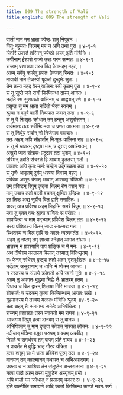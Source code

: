 ```yaml
---
title: 009 The strength of Vali
title_english: 009 The strength of Vali

---
```


<div class="audioEmbed"  caption="श्रीराम-हरिसीताराममूर्ति-घनपाठिभ्यां वचनम्" src="https://archive.org/download/Ramayana-recitation-Sriram-harisItArAmamUrti-Ghanapaati-v2/Kanda_4/Kanda_4_KSK-009-Sugreevena_Vairakarana_Kathanam_0.mp3"></div>

वाली नाम मम भ्राता ज्येष्ठः शत्रु निषूदनः ।  
पितुः बहुमतः नित्यम् मम च अपि तथा पुरा ॥ ४-९-१  
पितरि उपरते तस्मिन् ज्येष्ठो अयम् इति मंत्रिभिः ।  
कपीनाम् ईश्वरो राज्ये कृतः परम सम्मतः ॥ ४-९-२  
राज्यम् प्रशासतः तस्य पितृ पैतामहम् महत् ।  
अहम् सर्वेषु कालेषु प्रणतः प्रेष्यवत् स्थितः ॥ ४-९-३  
मायावी नाम तेजस्वी पूर्वजो दुन्दुभेः सुतः ।  
तेन तस्य महद् वैरम् वालिनः स्त्री कृतम् पुरा ॥ ४-९-४  
स तु सुप्ते जने रात्रौ किष्किन्धा द्वारम् आगतः ।  
नर्दति स्म सुसम्रब्धो वालिनम् च आह्वयत् रणे ॥ ४-९-५  
प्रसुप्तः तु मम भ्राता नर्दितो भैरव स्वनम् ।  
श्रुत्वा न ममृषे वाली निष्पपात जवात् तदा ॥ ४-९-६  
स तु वै निःसृतः क्रोधात् तम् हन्तुम् असुरोत्तमम् ।  
वार्यमाणः ततः स्त्रीभिः मया च प्रणत आत्मना ॥ ४-९-७  
स तु निर्धूय सर्वान् नो निर्जगाम महाबलः ।  
ततः अहम् अपि सौहार्दान् निःसृतः वालिना सह ॥ ४-९-८  
स तु मे भ्रातरम् दृष्ट्वा माम् च दूरात् अवस्थितम् ।  
असुरो जात संत्रासः प्रदुद्राव तदा भृशम् ॥ ४-९-९  
तस्मिन् द्रवति संत्रस्ते हि आवाम् द्रुततरम् गतौ ।  
प्रकाशः अपि कृतः मार्गः चन्द्रेण उद्गच्छता तदा ॥ ४-९-१०  
स तृणैः आवृतम् दुर्गम् धरण्या विवरम् महत् ।  
प्रविवेश असुरः वेगात् आवाम् आसाद्य विष्ठितौ ॥ ४-९-११  
तम् प्रविष्टम् रिपुम् दृष्ट्वा बिलम् रोष वशम् गतः ।  
माम् उवाच ततो वाली वचनम् क्षुभित इन्द्रियः ॥ ४-९-१२  
इह तिष्ठ अद्य सुग्रीव बिल द्वारि समाहितः ।  
यावत् अत्र प्रविश्य अहम् निहन्मि समरे रिपुम् ॥ ४-९-१३  
मया तु एतत् वचः श्रुत्वा याचितः स परंतपः ।  
शापयित्वा च माम् पद्भ्याम् प्रविवेश बिलम् ततः ॥ ४-९-१४  
तस्य प्रविष्टस्य बिलम् साग्रः संवत्सरः गतः ।  
स्थितस्य च बिल द्वारि सः कालः व्यत्यवर्तत ॥ ४-९-१५  
अहम् तु नष्टम् तम् ज्ञात्वा स्नेहात् आगत संभ्रमः ।  
भ्रातरम् न प्रपश्यामि पाप शङ्कि च मे मनः ॥ ४-९-१६  
अथ दीर्घस्य कालस्य बिलात् तस्मात् विनिःसृतम् ।  
सः फेनम् रुधिरम् दृष्ट्वा ततो अहम् भृशदुःखितः ॥ ४-९-१७  
नर्दताम् असुराणाम् च ध्वनिः मे श्रोत्रम् आगतः ।  
न रस्तस्य च संग्रामे क्रोशतो अपि स्वनो गुरोः ॥ ४-९-१८  
अहम् तु अवगतः बुद्ध्या चिह्नैः तैः भ्रातरम् हतम् ।  
पिधाय च बिल द्वारम् शिलया गिरि मात्रया ॥ ४-९-१९  
शोकार्तः च उदकम् कृत्वा किष्किन्धाम् आगतः सखे ।  
गूहमानस्य मे तत्त्वम् यत्नतः मंत्रिभिः श्रुतम् ॥४-९-२०  
ततः अहम् तैः समागम्य समेतैः अभिषेचितः ।  
राज्यम् प्रशासतः तस्य न्यायतो मम राघव ॥ ४-९-२१  
आजगाम रिपुम् हत्वा दानवम् स तु वानरः ।  
अभिषिक्तम् तु माम् दृष्ट्वा कोपात् संरक्त लोचनः ॥ ४-९-२२  
मदीयान् मंत्रिणः बद्ध्वा परुषम् वाक्यम् अब्रवीत् ।  
निग्रहे च समर्थस्य तम् पापम् प्रति राघव ॥ ४-९-२३  
न प्रावर्तत मे बुद्धिः भ्रातृ गौरव यंत्रिता ।  
हत्वा शत्रुम् सः मे भ्राता प्रविवेश पुरम् तदा ॥ ४-९-२४  
मानयन् तम् महात्मानम् यथावत् च अभिअवादयम् ।  
उक्ताः च न आशिषः तेन संतुष्टेन अन्तरात्मना ॥ ४-९-२५  
नत्वा पादौ अहम् तस्य मुकुटेन अस्पृशम् प्रभो ।  
अपि वाली मम क्रोधात् न प्रसादम् चकार सः ॥ ४-९-२६  
इति वाल्मीकि रामायणे आदि काव्ये किष्किन्ध काण्डे नवमः सर्गः ।
